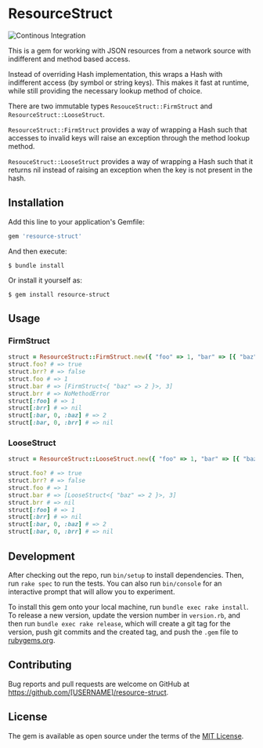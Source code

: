 # ResourceStruct

![Continous Integration](https://github.com/AlexRiedler/resource-struct/actions/workflows/default.yml/badge.svg)

This is a gem for working with JSON resources from a network source with indifferent and method based access.

Instead of overriding Hash implementation, this wraps a Hash with indifferent access (by symbol or string keys).
This makes it fast at runtime, while still providing the necessary lookup method of choice.

There are two immutable types `ResouceStruct::FirmStruct` and `ResourceStruct::LooseStruct`.

`ResourceStruct::FirmStruct` provides a way of wrapping a Hash such that accesses to invalid keys will raise an exception through the method lookup method.

`ResouceStruct::LooseStruct` provides a way of wrapping a Hash such that it returns nil instead of raising an exception when the key is not present in the hash.

## Installation

Add this line to your application's Gemfile:

```ruby
gem 'resource-struct'
```

And then execute:

    $ bundle install

Or install it yourself as:

    $ gem install resource-struct

## Usage

### FirmStruct

```ruby
struct = ResourceStruct::FirmStruct.new({ "foo" => 1, "bar" => [{ "baz" => 2 }, 3] })
struct.foo? # => true
struct.brr? # => false
struct.foo # => 1
struct.bar # => [FirmStruct<{ "baz" => 2 }>, 3]
struct.brr # => NoMethodError
struct[:foo] # => 1
struct[:brr] # => nil
struct[:bar, 0, :baz] # => 2
struct[:bar, 0, :brr] # => nil
```

### LooseStruct

```ruby
struct = ResourceStruct::LooseStruct.new({ "foo" => 1, "bar" => [{ "baz" => 2 }, 3] })

struct.foo? # => true
struct.brr? # => false
struct.foo # => 1
struct.bar # => [LooseStruct<{ "baz" => 2 }>, 3]
struct.brr # => nil
struct[:foo] # => 1
struct[:brr] # => nil
struct[:bar, 0, :baz] # => 2
struct[:bar, 0, :brr] # => nil
```


## Development

After checking out the repo, run `bin/setup` to install dependencies. Then, run `rake spec` to run the tests. You can also run `bin/console` for an interactive prompt that will allow you to experiment.

To install this gem onto your local machine, run `bundle exec rake install`. To release a new version, update the version number in `version.rb`, and then run `bundle exec rake release`, which will create a git tag for the version, push git commits and the created tag, and push the `.gem` file to [rubygems.org](https://rubygems.org).

## Contributing

Bug reports and pull requests are welcome on GitHub at https://github.com/[USERNAME]/resource-struct.

## License

The gem is available as open source under the terms of the [MIT License](https://opensource.org/licenses/MIT).
